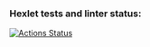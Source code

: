 ### Hexlet tests and linter status:
[![Actions Status](https://github.com/typ99/frontend-project-lvl2/workflows/hexlet-check/badge.svg)](https://github.com/typ99/frontend-project-lvl2/actions)